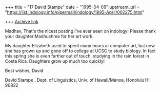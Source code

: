 +++
title = "17 David Stampe"
date = "1995-04-06"
upstream_url = "https://list.indology.info/pipermail/indology/1995-April/002275.html"

+++
[Archive link](https://list.indology.info/pipermail/indology/1995-April/002275.html)

Madhav,
  That's the nicest posting I've ever seen on indology!  Please thank
your daughter Madhushree for her art work.

  My daughter Elizabeth used to spent many hours at computer art, but
now she has grown up and gone off to college at UCSC to study biology.
In fact this spring she is even farther out of touch, studying in the
rain forest in Costa Rica.  Daughters grow up much too quickly!

Best wishes,
David

David Stampe <stampe at uhunix.uhcc.hawaii.edu>, <stampe at uhunix.bitnet>
Dept. of Linguistics, Univ. of Hawaii/Manoa, Honolulu HI 96822





